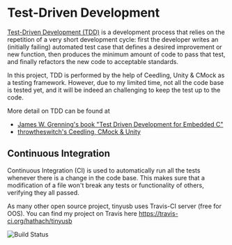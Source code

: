 # Test-Driven Development

[Test-Driven Development (TDD)](http://en.wikipedia.org/wiki/Test-driven_development) is a development process that relies on the repetition of a very short development cycle: first the developer writes an (initially failing) automated test case that defines a desired improvement or new function, then produces the minimum amount of code to pass that test, and finally refactors the new code to acceptable standards.

In this project, TDD is performed by the help of Ceedling, Unity & CMock as a testing framework. However, due to my limited time, not all the code base is tested yet, and it will be indeed an challenging to keep the test up to the code. 

More detail on TDD can be found at

- [James W. Grenning's book "Test Driven Development for Embedded C"](http://www.amazon.com/Driven-Development-Embedded-Pragmatic-Programmers/dp/193435662X)
- [throwtheswitch's Ceedling, CMock & Unity](http://throwtheswitch.org/)

## Continuous Integration

Continuous Integration (CI) is used to automatically run all the tests whenever there is a change in the code base. This makes sure that a modification of a file won't break any tests or functionality of others, verifying they all passed. 

As many other open source project, tinyusb uses Travis-CI server (free for OOS). You can find my project on Travis here https://travis-ci.org/hathach/tinyusb  

![Build Status](https://travis-ci.org/hathach/tinyusb.svg?branch=master)
